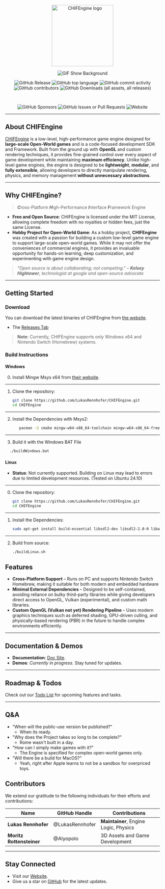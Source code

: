 <p align="center">
  <a href="https://voronoid.tech/">
    <img src="https://raw.githubusercontent.com/LukasRennhofer/CHIFEngine/refs/heads/main/config/assets/CHIFEngine_Logo_2_wbg.png" width="200" alt="CHIFEngine logo">
  </a>
</p>
<p align="center">
<img src="https://raw.githubusercontent.com/LukasRennhofer/CHIFEngine/refs/heads/main/config/assets/gif1.gif" alt="GIF Show Background" style="">
</p>

<p align="center">
  <img alt="GitHub Release" src="https://img.shields.io/github/v/release/LukasRennhofer/CHIFEngine">
  <img alt="GitHub top language" src="https://img.shields.io/github/languages/top/LukasRennhofer/CHIFEngine">
  <img alt="GitHub commit activity" src="https://img.shields.io/github/commit-activity/t/LukasRennhofer/CHIFEngine">
  <img alt="GitHub contributors" src="https://img.shields.io/github/contributors/LukasRennhofer/CHIFEngine">
  <img alt="GitHub Downloads (all assets, all releases)" src="https://img.shields.io/github/downloads/LukasRennhofer/CHIFEngine/total">
  
</p>

<br>

<p align="center">
  <img alt="GitHub Sponsors" src="https://img.shields.io/github/sponsors/LukasRennhofer">
  <img alt="GitHub Issues or Pull Requests" src="https://img.shields.io/github/issues/LukasRennhofer/CHIFEngine">
  <img alt="Website" src="https://img.shields.io/website?url=https%3A%2F%2Fvoronoid.tech%2F">
</p>

---

## About CHIFEngine

[CHIFEngine](https://github.com/LukasRennhofer/CHIFEngine) is a low-level, high-performance game engine designed for **large-scale Open-World games** and is a code-focused development SDK and Framework. Built from the ground up with **OpenGL** and custom rendering techniques, it provides fine-grained control over every aspect of game development while maintaining **maximum efficiency**. Unlike high-level game engines, the engine is designed to be **lightweight**, **modular**, and **fully extensible**, allowing developers to directly manipulate rendering, physics, and memory management **without unnecessary abstractions**.

---

## Why CHIFEngine?
> ***C***ross-Platform ***H***igh-Performance ***I***nterface ***F***ramework Engine
- **Free and Open Source**: CHIFEngine is licensed under the MIT License, allowing complete freedom with no royalties or hidden fees, just the same License.
- **Hobby Project for Open-World Game**: As a hobby project, **CHIFEngine** was created with a passion for building a custom low-level game engine to support large-scale open-world games. While it may not offer the conveniences of commercial engines, it provides an invaluable opportunity for hands-on learning, deep customization, and experimenting with game engine design.

> *"Open source is about collaborating; not competing." – **Kelsey Hightower**, technologist at google and open-source advocate*

---

## Getting Started

### Download
You can download the latest binaries of CHIFEngine from [the website](https://lukasrennhofer.github.io/CHIFEngine/#/).

- The [Releases Tab](https://github.com/LukasRennhofer/CHIFEngine/releases)

> **Note**: Currently, CHIFEngine supports only Windows x64 and Nintendo Switch (Homebrew) systems.

### Build Instructions

#### Windows

0. Install Mingw Msys x64 from [their website](https://www.msys2.org/).

---

1. Clone the repository:

   ```bash
   git clone https://github.com/LukasRennhofer/CHIFEngine.git
   cd CHIFEngine
   ```

---

2. Install the Dependencies with Msys2:

   ```bash
      pacman -S cmake mingw-w64-x86_64-toolchain mingw-w64-x86_64-freeglut mingw-w64-x86_64-assimp -S mingw-w64-x86_64-sdl2
   ```

---

3. Build it with the Windows BAT File
  ```bash
    ./buildWindows.bat
   ```

#### Linux

- **Status**: Not currently supported. Building on Linux may lead to errors due to limited development resources. (Tested on Ubuntu 24.10)

---

0. Clone the repository:

   ```bash
   git clone https://github.com/LukasRennhofer/CHIFEngine.git
   cd CHIFEngine
   ```

---

1. Install the Dependencies:

   ```bash
   sudo apt-get install build-essential libsdl2-dev libsdl2-2.0-0 libassimp-dev cmake libglm-dev libglew-dev
   ```

---

2. Build from source:

   ```bash
   ./buildLinux.sh
   ```

## Features

- **Cross-Platform Support** – Runs on PC and supports Nintendo Switch Homebrew, making it suitable for both modern and embedded hardware
- **Minimal External Dependencies** – Designed to be self-contained, avoiding reliance on bulky third-party libraries while giving developers direct access to OpenGL, Vulkan (experimental), and custom math libraries.
- **Custom OpenGL (Vulkan not yet) Rendering Pipeline** – Uses modern graphics techniques such as deferred shading, GPU-driven culling, and physically-based rendering (PBR) in the future to handle complex environments efficiently.
---

## Documentation & Demos

- **Documentation**: [Doc Site](https://lukasrennhofer.github.io/CHIFEngine/#/).
- **Demos**: *Currently in progress.* Stay tuned for updates.

---

## Roadmap & Todos

Check out our [Todo List](Todo.md) for upcoming features and tasks.

---
## Q&A

 - "When will the public-use version be published?"
      - When its ready.
 - "Why does the Project takes so long to be complete?"
      - Rome wasn't built in a day.
 - "How can I simply make games with it?"
      - The Engine is specified for complex open-world games only.
 - "Will there be a build for MacOS?"
      - Yeah, right after Apple learns to not be a sandbox for overpriced toys.

## Contributors

We extend our gratitude to the following individuals for their efforts and contributions:

| Name                      | GitHub Handle   | Contributions                     | 
| ------------------------- | --------------- | --------------------------------- |
| **Lukas Rennhofer**       | @LukasRennhofer | **Maintainer**, Engine Logic, Physics |
| **Moritz Rottensteiner**  | @Alyopolo       | 3D Assets and Game Development    |

---

## Stay Connected
- Visit our [Website](https://voronoid.tech/).
- Give us a star on [GitHub](https://github.com/LukasRennhofer/CHIFEngine) for the latest updates.